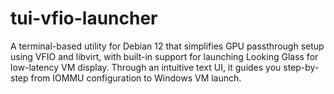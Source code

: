 # tui-vfio-launcher
A terminal-based utility for Debian 12 that simplifies GPU passthrough setup using VFIO and libvirt, with built-in support for launching Looking Glass for low-latency VM display. Through an intuitive text UI, it guides you step-by-step from IOMMU configuration to Windows VM launch.
